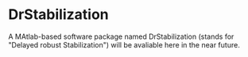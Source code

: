 # DrStabilization
A MAtlab-based software package named DrStabilization (stands for "Delayed robust Stabilization") will be avaliable here in the near future. 

